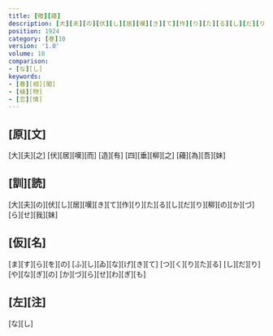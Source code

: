 ```yaml
---
title: [贈][蘰]
description: [大][夫][の][伏][し][居][嘆][き][て][作][り][た][る][し][だ][り][柳][の][か][づ][ら][せ][我][妹]
position: 1924
category: [巻]10
version: '1.0'
volume: 10
comparison:
- [な][し]
keywords:
- [春][相][聞]
- [植][物]
- [恋][情]
---
```


## [原][文]

[大][夫][之] [伏][居][嘆][而] [造][有] [四][垂][柳][之] [蘰][為][吾][妹]

## [訓][読]

[大][夫][の][伏][し][居][嘆][き][て][作][り][た][る][し][だ][り][柳][の][か][づ][ら][せ][我][妹]

## [仮][名]

[ま][す][ら][を][の] [ふ][し][ゐ][な][げ][き][て] [つ][く][り][た][る] [し][だ][り][や][な][ぎ][の] [か][づ][ら][せ][わ][ぎ][も]

## [左][注]

[な][し]
